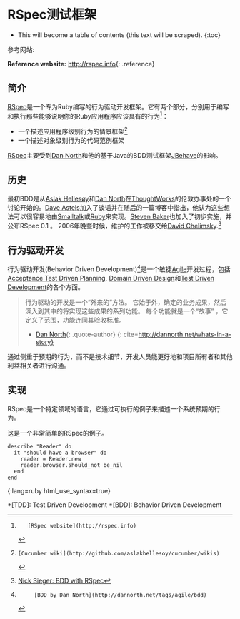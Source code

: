 # RSpec测试框架

* This will become a table of contents (this text will be scraped).
{:toc}

参考网站:

**Reference website:**
<http://rspec.info>{: .reference}

## 简介 

[RSpec][]是一个专为Ruby编写的行为驱动开发框架。它有两个部分，分别用于编写和执行那些能够说明你的Ruby应用程序应该具有的行为[^rspec]：
 * 一个描述应用程序级别行为的情景框架[^cucumber]
 * 一个描述对象级别行为的代码范例框架

[RSpec][]主要受到[Dan North][]和他的基于Java的BDD测试框架[JBehave][]的影响。 

## 历史 
最初BDD是从[Aslak Hellesøy][]和[Dan North][]在[ThoughtWorks][]的伦敦办事处的一个讨论开始的。[Dave Astels][]加入了谈话并在随后的一篇博客中指出，他认为这些想法可以很容易地由[Smalltalk][]或[Ruby][]来实现。[Steven Baker][]也加入了初步实施，并公布RSpec 0.1 。 2006年晚些时候，维护的工作被移交给[David Chelimsky][].[^rspec-history] 

## 行为驱动开发 
行为驱动开发(Behavior Driven Development)[^BDD]是一个敏捷[Agile][]开发过程，包括[Acceptance Test Driven Planning][], [Domain Driven Design][]和[Test Driven Development][]的各个方面。 


> 行为驱动的开发是一个“外来的”方法。
> 它始于外，确定的业务成果，然后深入到其中的将实现这些成果的系列功能。
> 每个功能就是一个“故事” ，它定义了范围，功能连同其验收标准。
> - [Dan North][]{: .quote-author} 
{: cite=http://dannorth.net/whats-in-a-story}

通过侧重于预期的行为，而不是技术细节，开发人员能更好地和项目所有者和其他利益相关者进行沟通。 

## 实现

RSpec是一个特定领域的语言，它通过可执行的例子来描述一个系统预期的行为。 

这是一个非常简单的RSpec的例子。

    describe "Reader" do
      it "should have a browser" do
        reader = Reader.new
        reader.browser.should_not be_nil
      end
    end
{:lang=ruby html_use_syntax=true}


[^rspec]:       [RSpec website](http://rspec.info)
[^cucumber]:    [Cucumber wiki](http://github.com/aslakhellesoy/cucumber/wikis)
[^BDD]:         [BDD by Dan North](http://dannorth.net/tags/agile/bdd)
[^rspec-history]:  [Nick Sieger: BDD with RSpec](http://blog.nicksieger.com/articles/2007/11/04/rubyconf-day-3-behaviour-driven-development-with-rspec)

[Acceptance Test Driven Planning]: http://testing.thoughtworks.com/node/89
[Agile]: http://en.wikipedia.org/wiki/Agile_software_development
[Aslak Hellesøy]: http://blog.aslakhellesoy.com/
[Dan North]: http://dannorth.net
[Dave Astels]: http://blog.daveastels.com/
[David Chelimsky]: http://blog.davidchelimsky.net
[Domain Driven Design]: http://domaindrivendesign.org/
[JBehave]: http://jbehave.org/
[RSpec]: http://rspec.info
[Ruby]: http://ruby-lang.org
[Smalltalk]: http://www.smalltalk.org
[Steven Baker]: http://blog.lavalamp.ca
[Test Driven Development]: http://en.wikipedia.org/wiki/Test-driven_development
[ThoughtWorks]: http://www.thoughtworks.com/

*[TDD]: Test Driven Development
*[BDD]: Behavior Driven Development






